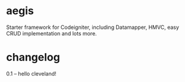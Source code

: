 aegis
=====

Starter framework for Codeigniter, including Datamapper, HMVC, easy CRUD implementation and lots more.

changelog
=====
0.1 – hello cleveland!